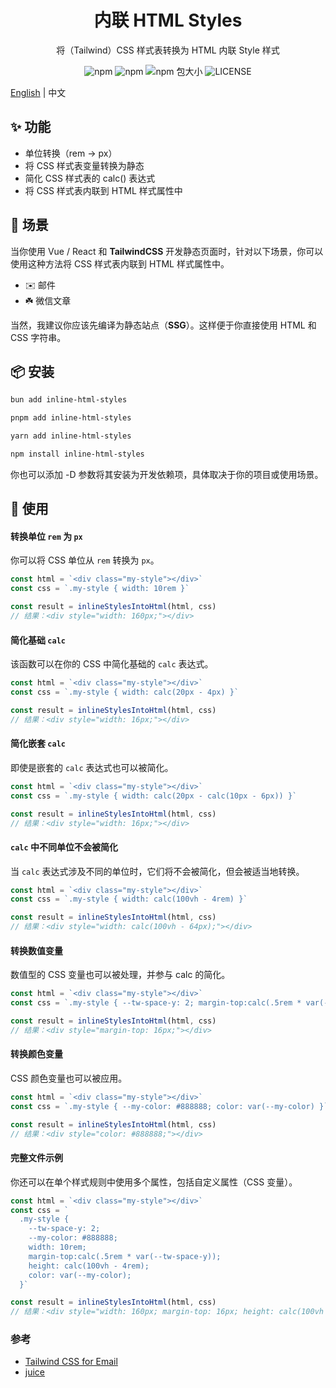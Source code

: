 <div align="center">

# 内联 HTML Styles

将（Tailwind）CSS 样式表转换为 HTML 内联 Style 样式

![npm](https://img.shields.io/badge/inline--html--styles-blue?logo=npm&link=https%3A%2F%2Fwww.npmjs.com%2Fpackage%2Finline-html-styles)
![npm](https://img.shields.io/npm/v/inline-html-styles)
![npm 包大小](https://img.shields.io/bundlephobia/min/inline-html-styles)
![LICENSE](https://img.shields.io/npm/l/inline-html-styles)

</div>

[English](./README.md) | 中文

## ✨ 功能

- 单位转换（rem -> px）
- 将 CSS 样式表变量转换为静态
- 简化 CSS 样式表的 calc() 表达式
- 将 CSS 样式表内联到 HTML 样式属性中

## 🤹 场景

当你使用 Vue / React 和 **TailwindCSS** 开发静态页面时，针对以下场景，你可以使用这种方法将 CSS 样式表内联到 HTML 样式属性中。

- ✉️ 邮件
- ☘️ 微信文章

当然，我建议你应该先编译为静态站点（**SSG**）。这样便于你直接使用 HTML 和 CSS 字符串。

## 📦 安装

```bash
bun add inline-html-styles
```

```bash
pnpm add inline-html-styles
```

```bash
yarn add inline-html-styles
```

```bash
npm install inline-html-styles
```

你也可以添加 -D 参数将其安装为开发依赖项，具体取决于你的项目或使用场景。

## 🔨 使用

#### 转换单位 `rem` 为 `px`

你可以将 CSS 单位从 `rem` 转换为 `px`。

```javascript
const html = `<div class="my-style"></div>`
const css = `.my-style { width: 10rem }`

const result = inlineStylesIntoHtml(html, css)
// 结果：<div style="width: 160px;"></div>
```

#### 简化基础 `calc`

该函数可以在你的 CSS 中简化基础的 `calc` 表达式。

```javascript
const html = `<div class="my-style"></div>`
const css = `.my-style { width: calc(20px - 4px) }`

const result = inlineStylesIntoHtml(html, css)
// 结果：<div style="width: 16px;"></div>
```

#### 简化嵌套 `calc`

即使是嵌套的 `calc` 表达式也可以被简化。

```javascript
const html = `<div class="my-style"></div>`
const css = `.my-style { width: calc(20px - calc(10px - 6px)) }`

const result = inlineStylesIntoHtml(html, css)
// 结果：<div style="width: 16px;"></div>
```

#### `calc` 中不同单位不会被简化

当 `calc` 表达式涉及不同的单位时，它们将不会被简化，但会被适当地转换。

```javascript
const html = `<div class="my-style"></div>`
const css = `.my-style { width: calc(100vh - 4rem) }`

const result = inlineStylesIntoHtml(html, css)
// 结果：<div style="width: calc(100vh - 64px);"></div>
```

#### 转换数值变量

数值型的 CSS 变量也可以被处理，并参与 calc 的简化。

```javascript
const html = `<div class="my-style"></div>`
const css = `.my-style { --tw-space-y: 2; margin-top:calc(.5rem * var(--tw-space-y)) }`

const result = inlineStylesIntoHtml(html, css)
// 结果：<div style="margin-top: 16px;"></div>
```

#### 转换颜色变量

CSS 颜色变量也可以被应用。

```javascript
const html = `<div class="my-style"></div>`
const css = `.my-style { --my-color: #888888; color: var(--my-color) }`

const result = inlineStylesIntoHtml(html, css)
// 结果：<div style="color: #888888;"></div>
```

#### 完整文件示例

你还可以在单个样式规则中使用多个属性，包括自定义属性（CSS 变量）。

```javascript
const html = `<div class="my-style"></div>`
const css = `
  .my-style {
    --tw-space-y: 2;
    --my-color: #888888;
    width: 10rem;
    margin-top:calc(.5rem * var(--tw-space-y));
    height: calc(100vh - 4rem);
    color: var(--my-color);
  }`

const result = inlineStylesIntoHtml(html, css)
// 结果：<div style="width: 160px; margin-top: 16px; height: calc(100vh - 64px); color: #888888;"></div>
```

### 参考

- [Tailwind CSS for Email](https://github.com/jakobo/codedrift/discussions/104)
- [juice](https://github.com/Automattic/juice)